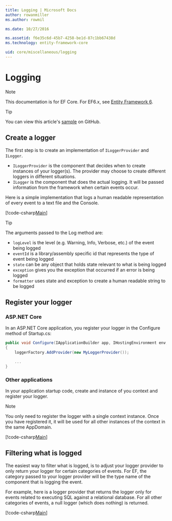 ```yaml
---
title: Logging | Microsoft Docs
author: rowanmiller
ms.author: rowmil

ms.date: 10/27/2016

ms.assetid: f6e35c6d-45b7-4258-be1d-87c1bb67438d
ms.technology: entity-framework-core

uid: core/miscellaneous/logging
---
```

# Logging

> [!NOTE]
> This documentation is for EF Core. For EF6.x, see [Entity Framework 6](../../ef6/index.md).

> [!TIP]
> You can view this article's [sample](https://github.com/aspnet/EntityFramework.Docs/tree/master/samples/core/Miscellaneous/Logging) on GitHub.

## Create a logger

The first step is to create an implementation of `ILoggerProvider` and `ILogger`.
 * `ILoggerProvider` is the component that decides when to create instances of your logger(s). The provider may choose to create different loggers in different situations.
 * `ILogger` is the component that does the actual logging. It will be passed information from the framework when certain events occur.

Here is a simple implementation that logs a human readable representation of every event to a text file and the Console.

[!code-csharp[Main](../../../samples/core/Miscellaneous/Logging/Logging/MyLoggerProvider.cs)]

> [!TIP]
>The arguments passed to the Log method are:
> * `logLevel` is the level (e.g. Warning, Info, Verbose, etc.) of the event being logged
> * `eventId` is a library/assembly specific id that represents the type of event being logged
> * `state` can be any object that holds state relevant to what is being logged
> * `exception` gives you the exception that occurred if an error is being logged
> * `formatter` uses state and exception to create a human readable string to be logged

## Register your logger

### ASP.NET Core

In an ASP.NET Core application, you register your logger in the Configure method of Startup.cs:

```c#
public void Configure(IApplicationBuilder app, IHostingEnvironment env, ILoggerFactory loggerFactory)
{
    loggerFactory.AddProvider(new MyLoggerProvider());

    ...
}
```

### Other applications

In your application startup code, create and instance of you context and register your logger.

> [!NOTE]
> You only need to register the logger with a single context instance. Once you have registered it, it will be used for all other instances of the context in the same AppDomain.

[!code-csharp[Main](../../../samples/core/Miscellaneous/Logging/Logging.ConsoleApp/Program.cs#Sample)]

## Filtering what is logged

The easiest way to filter what is logged, is to adjust your logger provider to only return your logger for certain categories of events. For EF, the category passed to your logger provider will be the type name of the component that is logging the event.

For example, here is a logger provider that returns the logger only for events related to executing SQL against a relational database. For all other categories of events, a null logger (which does nothing) is returned.

[!code-csharp[Main](../../../samples/core/Miscellaneous/Logging/Logging/MyFilteredLoggerProvider.cs)]
